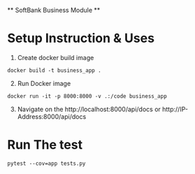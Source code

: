 **  SoftBank Business Module **

# Setup Instruction & Uses

1. Create docker build image

`docker build -t business_app .`

2. Run Docker image

`docker run -it -p 8000:8000 -v .:/code business_app`

3. Navigate on the http://localhost:8000/api/docs or http://IP-Address:8000/api/docs

# Run The test

`pytest --cov=app tests.py`
